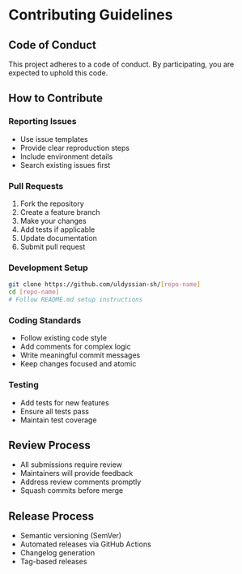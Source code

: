 # Contributing Guidelines

## Code of Conduct
This project adheres to a code of conduct. By participating, you are expected to uphold this code.

## How to Contribute

### Reporting Issues
- Use issue templates
- Provide clear reproduction steps
- Include environment details
- Search existing issues first

### Pull Requests
1. Fork the repository
2. Create a feature branch
3. Make your changes
4. Add tests if applicable
5. Update documentation
6. Submit pull request

### Development Setup
```bash
git clone https://github.com/uldyssian-sh/[repo-name]
cd [repo-name]
# Follow README.md setup instructions
```

### Coding Standards
- Follow existing code style
- Add comments for complex logic
- Write meaningful commit messages
- Keep changes focused and atomic

### Testing
- Add tests for new features
- Ensure all tests pass
- Maintain test coverage

## Review Process
- All submissions require review
- Maintainers will provide feedback
- Address review comments promptly
- Squash commits before merge

## Release Process
- Semantic versioning (SemVer)
- Automated releases via GitHub Actions
- Changelog generation
- Tag-based releases
